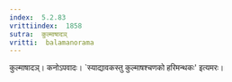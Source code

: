 ```yaml
---
index:  5.2.83
vrittiindex:  1858
sutra:  कुल्माषादञ्
vritti:  balamanorama 
---
```


कुल्माषादञ्। कनोऽपवादः। `स्याद्यावकस्तु कुल्माषश्चणको हरिमन्थकः' इत्यमरः। 

